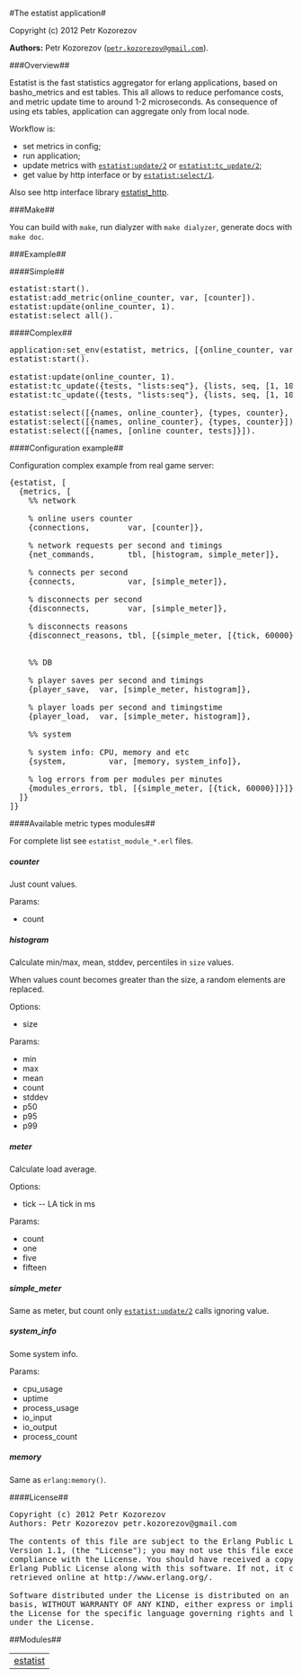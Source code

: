 

#The estatist application#


Copyright (c) 2012 Petr Kozorezov


__Authors:__ Petr Kozorezov ([`petr.kozorezov@gmail.com`](mailto:petr.kozorezov@gmail.com)).


###<a name="Overview">Overview</a>##





Estatist is the fast statistics aggregator for erlang applications,
based on basho_metrics and est tables. This all allows to reduce perfomance costs,
and metric update time to around 1-2 microseconds.
As consequence of using ets tables, application can aggregate only from local node.



Workflow is:



* set metrics in config;
* run application;
* update metrics with [`estatist:update/2`](https://github.com/petrkozorezov/estatist/blob/master/doc/estatist.md#update-2) or [`estatist:tc_update/2`](https://github.com/petrkozorezov/estatist/blob/master/doc/estatist.md#tc_update-2);
* get value by http interface or by [`estatist:select/1`](https://github.com/petrkozorezov/estatist/blob/master/doc/estatist.md#select-1).



Also see http interface library [estatist_http](https://github.com/petrkozorezov/estatist_http).




###<a name="Make">Make</a>##




You can build with `make`, run dialyzer with `make dialyzer`, generate docs with `make doc`.




###<a name="Example">Example</a>##





####<a name="Simple">Simple</a>##



<pre>estatist:start().
estatist:add_metric(online_counter, var, [counter]).
estatist:update(online_counter, 1).
estatist:select_all().</pre>



####<a name="Complex">Complex</a>##


<pre>application:set_env(estatist, metrics, [{online_counter, var, [counter]}, {tests, tbl, [simple_meter, histogram]}, {system, var, [system_info]}]).
estatist:start().

estatist:update(online_counter, 1).
estatist:tc_update({tests, "lists:seq"}, {lists, seq, [1, 1000]}).
estatist:tc_update({tests, "lists:seq"}, {lists, seq, [1, 1000]}).

estatist:select([{names, online_counter}, {types, counter}, {params, count}]).
estatist:select([{names, online_counter}, {types, counter}]).
estatist:select([{names, [online_counter, tests]}]).</pre>




####<a name="Configuration_example">Configuration example</a>##





Configuration complex example from real game server:

<pre>{estatist, [
  {metrics, [
    %% network

    % online users counter
    {connections,        var, [counter]},

    % network requests per second and timings                 
    {net_commands,       tbl, [histogram, simple_meter]},

    % connects per second
    {connects,           var, [simple_meter]},

    % disconnects per second
    {disconnects,        var, [simple_meter]},

    % disconnects reasons
    {disconnect_reasons, tbl, [{simple_meter, [{tick, 60000}]}]}, 


    %% DB

    % player saves per second and timings
    {player_save,  var, [simple_meter, histogram]},

    % player loads per second and timingstime
    {player_load,  var, [simple_meter, histogram]},

    %% system

    % system info: CPU, memory and etc
    {system,         var, [memory, system_info]},

    % log errors from per modules per minutes
    {modules_errors, tbl, [{simple_meter, [{tick, 60000}]}]}
  ]}
]}</pre>



####<a name="Available_metric_types_modules">Available metric types modules</a>##




For complete list see `estatist_module_*.erl` files.



<h5><a name="counter">counter</a></h5>




Just count values.



Params:



* count



<h5><a name="histogram">histogram</a></h5>




Calculate min/max, mean, stddev, percentiles in `size` values.



When values count becomes greater than the size, a random elements are replaced.



Options:



* size



Params:



* min
* max
* mean
* count
* stddev
* p50
* p95
* p99



<h5><a name="meter">meter</a></h5>




Calculate load average.



Options:



* tick -- LA tick in ms



Params:



* count
* one
* five
* fifteen



<h5><a name="simple_meter">simple_meter</a></h5>




Same as meter, but count only [`estatist:update/2`](https://github.com/petrkozorezov/estatist/blob/master/doc/estatist.md#update-2) calls ignoring value.



<h5><a name="system_info">system_info</a></h5>




Some system info.



Params:



* cpu_usage
* uptime
* process_usage
* io_input
* io_output
* process_count


<h5><a name="memory">memory</a></h5>




Same as `erlang:memory()`.




####<a name="License">License</a>##


<pre>Copyright (c) 2012 Petr Kozorezov
Authors: Petr Kozorezov petr.kozorezov@gmail.com

The contents of this file are subject to the Erlang Public License,
Version 1.1, (the "License"); you may not use this file except in
compliance with the License. You should have received a copy of the
Erlang Public License along with this software. If not, it can be
retrieved online at http://www.erlang.org/.

Software distributed under the License is distributed on an "AS IS"
basis, WITHOUT WARRANTY OF ANY KIND, either express or implied. See
the License for the specific language governing rights and limitations
under the License.</pre>

##Modules##


<table width="100%" border="0" summary="list of modules">
<tr><td><a href="https://github.com/petrkozorezov/estatist/blob/master/doc/estatist.md" class="module">estatist</a></td></tr></table>

